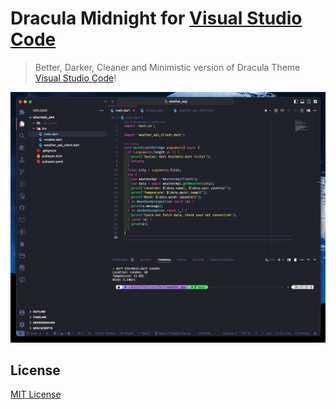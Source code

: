 # Dracula Midnight for [Visual Studio Code](http://code.visualstudio.com)

> Better, Darker, Cleaner and Minimistic version of Dracula Theme [Visual Studio Code](http://code.visualstudio.com)!

![Screenshot](https://raw.githubusercontent.com/realeinar/dracula-midnight/master/screenshot.png)

## License

[MIT License](./LICENSE)
